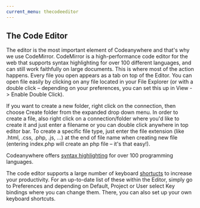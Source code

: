 ```yaml
---
current_menu: thecodeeditor
---
```


## The Code Editor

The editor is the most important element of Codeanywhere and that's why we use CodeMirror. CodeMirror is a high-performance code editor for the web that supports syntax highlighting for over 100 different languages, and can still work faithfully on large documents. 
This is where most of the action happens. Every file you open appears as a tab on top of the Editor. You can open file easily by clicking on any file located in your File Explorer (or with a double click – depending on your preferences, you can set this up in View -> Enable Double Click). 

If you want to create a new folder, right click on the connection, then choose Create folder from the expanded drop down menu.
In order to create a file, also right click on a connection/folder where you'd like to create it and just enter a filename or you can double click anywhere in top editor bar. To create a specific file type, just enter the file extension (like  .html, .css, .php, .js, ...) at the end of file name when creating new file (entering index.php will create an php file – it's that easy!).

Codeanywhere offers [syntax highlighting](http://docs.codeanywhere.com/preferences/supportedlanguagesandthemes.html) for over 100 programming languages.

The code editor supports a large number of keyboard [shortucts](http://docs.codeanywhere.com/preferences/commandsandkeybindings.html) to increase your productivity. For an up-to-date list of these within the Editor, simply go to Preferences and depending on Default, Project or User select Key bindings where you can change them.
There, you can also set up your own keyboard shortcuts.

